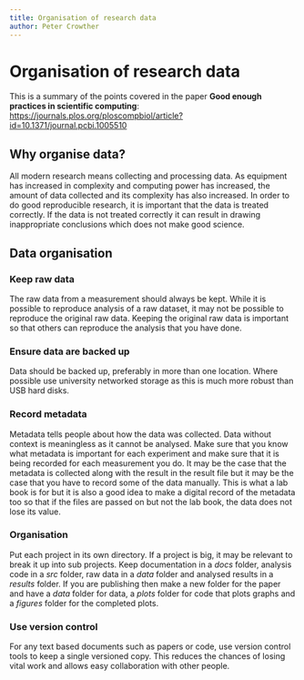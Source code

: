 ```yaml
---
title: Organisation of research data
author: Peter Crowther
---
```

# Organisation of research data

This is a summary of the points covered in the paper **Good enough practices in scientific computing**: https://journals.plos.org/ploscompbiol/article?id=10.1371/journal.pcbi.1005510

## Why organise data?

All modern research means collecting and processing data. As equipment has increased in complexity and computing power has increased, the amount of data collected and its complexity has also increased. In order to do good reproducible research, it is important that the data is treated correctly. If the data is not treated correctly it can result in drawing inappropriate conclusions which does not make good science.

## Data organisation

### Keep raw data

The raw data from a measurement should always be kept. While it is possible to reproduce analysis of a raw dataset, it may not be possible to reproduce the original raw data. Keeping the original raw data is important so that others can reproduce the analysis that you have done.

### Ensure data are backed up

Data should be backed up, preferably in more than one location. Where possible use university networked storage as this is much more robust than USB hard disks.

### Record metadata

Metadata tells people about how the data was collected. Data without context is meaningless as it cannot be analysed. Make sure that you know what metadata is important for each experiment and make sure that it is being recorded for each measurement you do. It may be the case that the metadata is collected along with the result in the result file but it may be the case that you have to record some of the data manually. This is what a lab book is for but it is also a good idea to make a digital record of the metadata too so that if the files are passed on but not the lab book, the data does not lose its value.

### Organisation

Put each project in its own directory. If a project is big, it may be relevant to break it up into sub projects. Keep documentation in a *docs* folder, analysis code in a *src* folder, raw data in a *data* folder and analysed results in a *results* folder. If you are publishing then make a new folder for the paper and have a *data* folder for data, a *plots* folder for code that plots graphs and a *figures* folder for the completed plots.

### Use version control

For any text based documents such as papers or code, use version control tools to keep a single versioned copy. This reduces the chances of losing vital work and allows easy collaboration with other people.